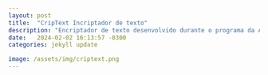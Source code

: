 ```yaml
---
layout: post
title:  "CripText Incriptador de texto"
description: "Encriptador de texto desenvolvido durante o programa da Alura em parceria com a Oracle."
date:   2024-02-02 16:13:57 -0300
categories: jekyll update

image: /assets/img/criptext.png
---
```

